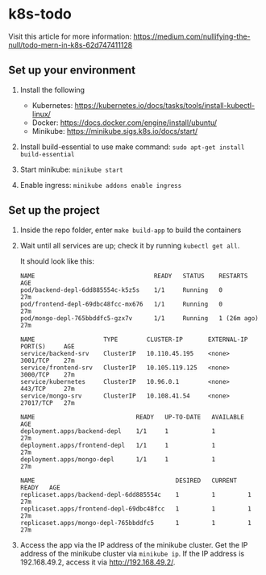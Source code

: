 # k8s-todo
Visit this article for more information: https://medium.com/nullifying-the-null/todo-mern-in-k8s-62d747411128
## Set up your environment

1. Install the following

   - Kubernetes: https://kubernetes.io/docs/tasks/tools/install-kubectl-linux/
   - Docker: https://docs.docker.com/engine/install/ubuntu/
   - Minikube: https://minikube.sigs.k8s.io/docs/start/

2. Install build-essential to use make command: `sudo apt-get install build-essential`
3. Start minikube: `minikube start`
4. Enable ingress: `minikube addons enable ingress`

## Set up the project

1. Inside the repo folder, enter `make build-app` to build the containers
2. Wait until all services are up; check it by running `kubectl get all`.

   It should look like this:

   ```
   NAME                                 READY   STATUS    RESTARTS      AGE
   pod/backend-depl-6dd885554c-k5z5s    1/1     Running   0             27m
   pod/frontend-depl-69dbc48fcc-mx676   1/1     Running   0             27m
   pod/mongo-depl-765bbddfc5-gzx7v      1/1     Running   1 (26m ago)   27m

   NAME                   TYPE        CLUSTER-IP       EXTERNAL-IP   PORT(S)     AGE
   service/backend-srv    ClusterIP   10.110.45.195    <none>        3001/TCP    27m
   service/frontend-srv   ClusterIP   10.105.119.125   <none>        3000/TCP    27m
   service/kubernetes     ClusterIP   10.96.0.1        <none>        443/TCP     27m
   service/mongo-srv      ClusterIP   10.108.41.54     <none>        27017/TCP   27m

   NAME                            READY   UP-TO-DATE   AVAILABLE   AGE
   deployment.apps/backend-depl    1/1     1            1           27m
   deployment.apps/frontend-depl   1/1     1            1           27m
   deployment.apps/mongo-depl      1/1     1            1           27m

   NAME                                       DESIRED   CURRENT   READY   AGE
   replicaset.apps/backend-depl-6dd885554c    1         1         1       27m
   replicaset.apps/frontend-depl-69dbc48fcc   1         1         1       27m
   replicaset.apps/mongo-depl-765bbddfc5      1         1         1       27m
   ```

3. Access the app via the IP address of the minikube cluster. Get the IP address of the minikube cluster via `minikube ip`. If the IP address is 192.168.49.2, access it via http://192.168.49.2/.
